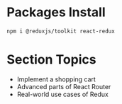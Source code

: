 # Packages Install

```bash
npm i @reduxjs/toolkit react-redux
```

# Section Topics

-   Implement a shopping cart
-   Advanced parts of React Router
-   Real-world use cases of Redux
